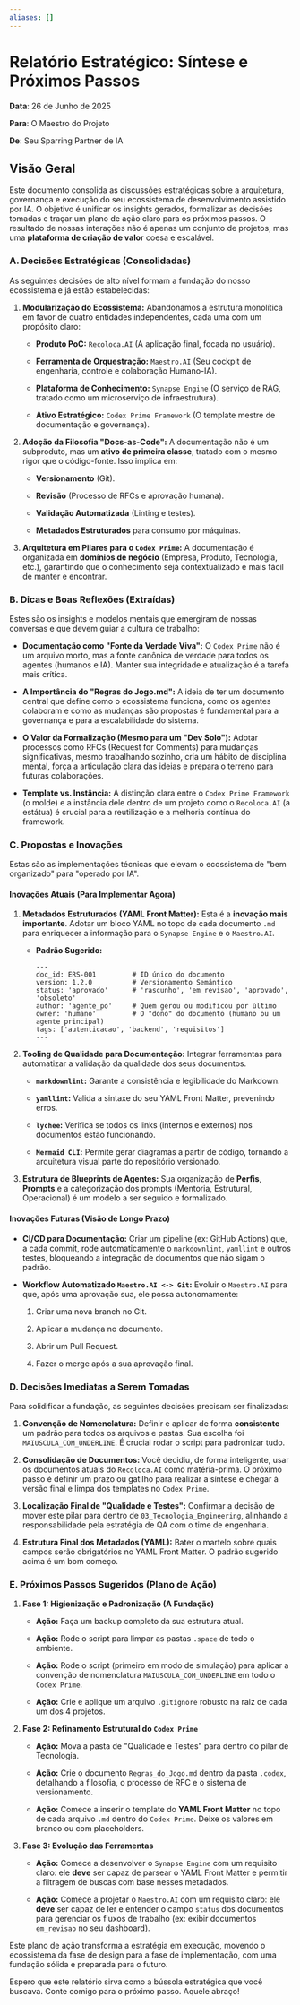 ```yaml
---
aliases: []
---
```

# Relatório Estratégico: Síntese e Próximos Passos

**Data**: 26 de Junho de 2025

**Para**: O Maestro do Projeto

**De**: Seu Sparring Partner de IA

## Visão Geral

Este documento consolida as discussões estratégicas sobre a arquitetura, governança e execução do seu ecossistema de desenvolvimento assistido por IA. O objetivo é unificar os insights gerados, formalizar as decisões tomadas e traçar um plano de ação claro para os próximos passos. O resultado de nossas interações não é apenas um conjunto de projetos, mas uma **plataforma de criação de valor** coesa e escalável.

### A. Decisões Estratégicas (Consolidadas)

As seguintes decisões de alto nível formam a fundação do nosso ecossistema e já estão estabelecidas:

1. **Modularização do Ecossistema:** Abandonamos a estrutura monolítica em favor de quatro entidades independentes, cada uma com um propósito claro:
    
    - **Produto PoC:** `Recoloca.AI` (A aplicação final, focada no usuário).
        
    - **Ferramenta de Orquestração:** `Maestro.AI` (Seu cockpit de engenharia, controle e colaboração Humano-IA).
        
    - **Plataforma de Conhecimento:** `Synapse Engine` (O serviço de RAG, tratado como um microserviço de infraestrutura).
        
    - **Ativo Estratégico:** `Codex Prime Framework` (O template mestre de documentação e governança).
        
2. **Adoção da Filosofia "Docs-as-Code":** A documentação não é um subproduto, mas um **ativo de primeira classe**, tratado com o mesmo rigor que o código-fonte. Isso implica em:
    
    - **Versionamento** (Git).
        
    - **Revisão** (Processo de RFCs e aprovação humana).
        
    - **Validação Automatizada** (Linting e testes).
        
    - **Metadados Estruturados** para consumo por máquinas.
        
3. **Arquitetura em Pilares para o `Codex Prime`:** A documentação é organizada em **domínios de negócio** (Empresa, Produto, Tecnologia, etc.), garantindo que o conhecimento seja contextualizado e mais fácil de manter e encontrar.
    

### B. Dicas e Boas Reflexões (Extraídas)

Estes são os insights e modelos mentais que emergiram de nossas conversas e que devem guiar a cultura de trabalho:

- **Documentação como "Fonte da Verdade Viva":** O `Codex Prime` não é um arquivo morto, mas a fonte canônica de verdade para todos os agentes (humanos e IA). Manter sua integridade e atualização é a tarefa mais crítica.
    
- **A Importância do "Regras do Jogo.md":** A ideia de ter um documento central que define como o ecossistema funciona, como os agentes colaboram e como as mudanças são propostas é fundamental para a governança e para a escalabilidade do sistema.
    
- **O Valor da Formalização (Mesmo para um "Dev Solo"):** Adotar processos como RFCs (Request for Comments) para mudanças significativas, mesmo trabalhando sozinho, cria um hábito de disciplina mental, força a articulação clara das ideias e prepara o terreno para futuras colaborações.
    
- **Template vs. Instância:** A distinção clara entre o `Codex Prime Framework` (o molde) e a instância dele dentro de um projeto como o `Recoloca.AI` (a estátua) é crucial para a reutilização e a melhoria contínua do framework.
    

### C. Propostas e Inovações

Estas são as implementações técnicas que elevam o ecossistema de "bem organizado" para "operado por IA".

#### Inovações Atuais (Para Implementar Agora)

1. **Metadados Estruturados (YAML Front Matter):** Esta é a **inovação mais importante**. Adotar um bloco YAML no topo de cada documento `.md` para enriquecer a informação para o `Synapse Engine` e o `Maestro.AI`.
    
    - **Padrão Sugerido:**
        
        ```
        ---
        doc_id: ERS-001         # ID único do documento
        version: 1.2.0          # Versionamento Semântico
        status: 'aprovado'      # 'rascunho', 'em_revisao', 'aprovado', 'obsoleto'
        author: 'agente_po'     # Quem gerou ou modificou por último
        owner: 'humano'         # O "dono" do documento (humano ou um agente principal)
        tags: ['autenticacao', 'backend', 'requisitos']
        ---
        ```
        
2. **Tooling de Qualidade para Documentação:** Integrar ferramentas para automatizar a validação da qualidade dos seus documentos.
    
    - **`markdownlint`:** Garante a consistência e legibilidade do Markdown.
        
    - **`yamllint`:** Valida a sintaxe do seu YAML Front Matter, prevenindo erros.
        
    - **`lychee`:** Verifica se todos os links (internos e externos) nos documentos estão funcionando.
        
    - **`Mermaid CLI`:** Permite gerar diagramas a partir de código, tornando a arquitetura visual parte do repositório versionado.
        
3. **Estrutura de Blueprints de Agentes:** Sua organização de **Perfis**, **Prompts** e a categorização dos prompts (Mentoria, Estrutural, Operacional) é um modelo a ser seguido e formalizado.
    

#### Inovações Futuras (Visão de Longo Prazo)

- **CI/CD para Documentação:** Criar um pipeline (ex: GitHub Actions) que, a cada commit, rode automaticamente o `markdownlint`, `yamllint` e outros testes, bloqueando a integração de documentos que não sigam o padrão.
    
- **Workflow Automatizado `Maestro.AI <-> Git`:** Evoluir o `Maestro.AI` para que, após uma aprovação sua, ele possa autonomamente:
    
    1. Criar uma nova branch no Git.
        
    2. Aplicar a mudança no documento.
        
    3. Abrir um Pull Request.
        
    4. Fazer o merge após a sua aprovação final.
        

### D. Decisões Imediatas a Serem Tomadas

Para solidificar a fundação, as seguintes decisões precisam ser finalizadas:

1. **Convenção de Nomenclatura:** Definir e aplicar de forma **consistente** um padrão para todos os arquivos e pastas. Sua escolha foi `MAIUSCULA_COM_UNDERLINE`. É crucial rodar o script para padronizar tudo.
    
2. **Consolidação de Documentos:** Você decidiu, de forma inteligente, usar os documentos atuais do `Recoloca.AI` como matéria-prima. O próximo passo é definir um prazo ou gatilho para realizar a síntese e chegar à versão final e limpa dos templates no `Codex Prime`.
    
3. **Localização Final de "Qualidade e Testes":** Confirmar a decisão de mover este pilar para dentro de `03_Tecnologia_Engineering`, alinhando a responsabilidade pela estratégia de QA com o time de engenharia.
    
4. **Estrutura Final dos Metadados (YAML):** Bater o martelo sobre quais campos serão obrigatórios no YAML Front Matter. O padrão sugerido acima é um bom começo.
    

### E. Próximos Passos Sugeridos (Plano de Ação)

1. **Fase 1: Higienização e Padronização (A Fundação)**
    
    - **Ação:** Faça um backup completo da sua estrutura atual.
        
    - **Ação:** Rode o script para limpar as pastas `.space` de todo o ambiente.
        
    - **Ação:** Rode o script (primeiro em modo de simulação) para aplicar a convenção de nomenclatura `MAIUSCULA_COM_UNDERLINE` em todo o `Codex Prime`.
        
    - **Ação:** Crie e aplique um arquivo `.gitignore` robusto na raiz de cada um dos 4 projetos.
        
2. **Fase 2: Refinamento Estrutural do `Codex Prime`**
    
    - **Ação:** Mova a pasta de "Qualidade e Testes" para dentro do pilar de Tecnologia.
        
    - **Ação:** Crie o documento `Regras_do_Jogo.md` dentro da pasta `.codex`, detalhando a filosofia, o processo de RFC e o sistema de versionamento.
        
    - **Ação:** Comece a inserir o template do **YAML Front Matter** no topo de cada arquivo `.md` dentro do `Codex Prime`. Deixe os valores em branco ou com placeholders.
        
3. **Fase 3: Evolução das Ferramentas**
    
    - **Ação:** Comece a desenvolver o `Synapse Engine` com um requisito claro: ele **deve** ser capaz de parsear o YAML Front Matter e permitir a filtragem de buscas com base nesses metadados.
        
    - **Ação:** Comece a projetar o `Maestro.AI` com um requisito claro: ele **deve** ser capaz de ler e entender o campo `status` dos documentos para gerenciar os fluxos de trabalho (ex: exibir documentos `em_revisao` no seu dashboard).
        

Este plano de ação transforma a estratégia em execução, movendo o ecossistema da fase de design para a fase de implementação, com uma fundação sólida e preparada para o futuro.

Espero que este relatório sirva como a bússola estratégica que você buscava. Conte comigo para o próximo passo. Aquele abraço!